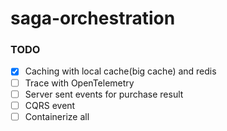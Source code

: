 ﻿# saga-orchestration

### TODO
- [x] Caching with local cache(big cache) and redis
- [ ] Trace with OpenTelemetry
- [ ] Server sent events for purchase result
- [ ] CQRS event
- [ ] Containerize all
